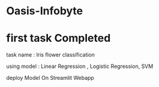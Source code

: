 ﻿# Oasis-Infobyte 
 # first task Completed 
 task name : Iris flower classification 
 
 using model : Linear Regression , Logistic Regression, SVM
 
 
 deploy Model On Streamlit Webapp 
 
